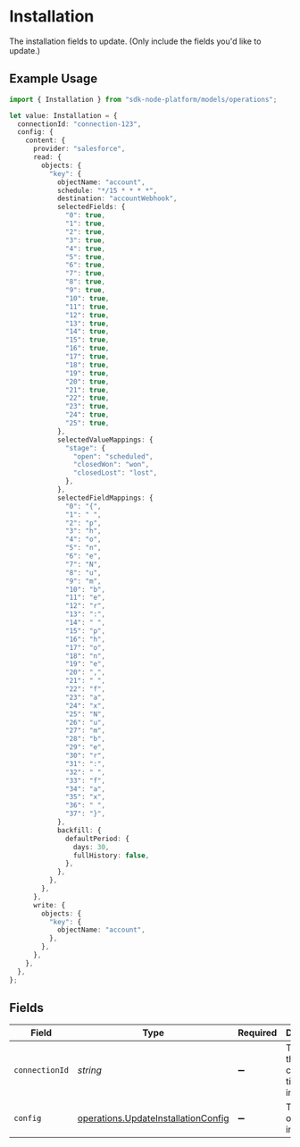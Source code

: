 # Installation

The installation fields to update. (Only include the fields you'd like to update.)

## Example Usage

```typescript
import { Installation } from "sdk-node-platform/models/operations";

let value: Installation = {
  connectionId: "connection-123",
  config: {
    content: {
      provider: "salesforce",
      read: {
        objects: {
          "key": {
            objectName: "account",
            schedule: "*/15 * * * *",
            destination: "accountWebhook",
            selectedFields: {
              "0": true,
              "1": true,
              "2": true,
              "3": true,
              "4": true,
              "5": true,
              "6": true,
              "7": true,
              "8": true,
              "9": true,
              "10": true,
              "11": true,
              "12": true,
              "13": true,
              "14": true,
              "15": true,
              "16": true,
              "17": true,
              "18": true,
              "19": true,
              "20": true,
              "21": true,
              "22": true,
              "23": true,
              "24": true,
              "25": true,
            },
            selectedValueMappings: {
              "stage": {
                "open": "scheduled",
                "closedWon": "won",
                "closedLost": "lost",
              },
            },
            selectedFieldMappings: {
              "0": "{",
              "1": " ",
              "2": "p",
              "3": "h",
              "4": "o",
              "5": "n",
              "6": "e",
              "7": "N",
              "8": "u",
              "9": "m",
              "10": "b",
              "11": "e",
              "12": "r",
              "13": ":",
              "14": " ",
              "15": "p",
              "16": "h",
              "17": "o",
              "18": "n",
              "19": "e",
              "20": ",",
              "21": " ",
              "22": "f",
              "23": "a",
              "24": "x",
              "25": "N",
              "26": "u",
              "27": "m",
              "28": "b",
              "29": "e",
              "30": "r",
              "31": ":",
              "32": " ",
              "33": "f",
              "34": "a",
              "35": "x",
              "36": " ",
              "37": "}",
            },
            backfill: {
              defaultPeriod: {
                days: 30,
                fullHistory: false,
              },
            },
          },
        },
      },
      write: {
        objects: {
          "key": {
            objectName: "account",
          },
        },
      },
    },
  },
};
```

## Fields

| Field                                                                                      | Type                                                                                       | Required                                                                                   | Description                                                                                | Example                                                                                    |
| ------------------------------------------------------------------------------------------ | ------------------------------------------------------------------------------------------ | ------------------------------------------------------------------------------------------ | ------------------------------------------------------------------------------------------ | ------------------------------------------------------------------------------------------ |
| `connectionId`                                                                             | *string*                                                                                   | :heavy_minus_sign:                                                                         | The ID of the SaaS connection tied to this installation.                                   | connection-123                                                                             |
| `config`                                                                                   | [operations.UpdateInstallationConfig](../../models/operations/updateinstallationconfig.md) | :heavy_minus_sign:                                                                         | The config of the installation.                                                            |                                                                                            |